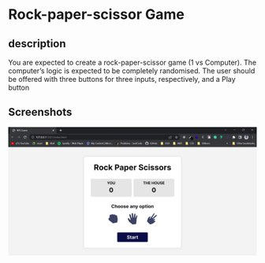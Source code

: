 # Rock-paper-scissor Game

## description
You are expected to create a rock-paper-scissor game (1 vs Computer). The computer’s logic is expected to be completely randomised. The user should be offered with three buttons for three inputs, respectively, and a Play button

## Screenshots

![Untitled](assets/images/screenshot.png)
